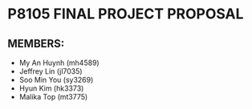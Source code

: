 # P8105 FINAL PROJECT PROPOSAL

## MEMBERS:

* My An Huynh (mh4589)
* Jeffrey Lin (jl7035)
* Soo Min You (sy3269)
* Hyun Kim (hk3373)
* Malika Top (mt3775)